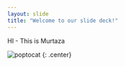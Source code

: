 ```yaml
---
layout: slide
title: "Welcome to our slide deck!"
---
```


HI - This is Murtaza

![poptocat](https://octodex.github.com/images/poptocat.png)
{: .center}
